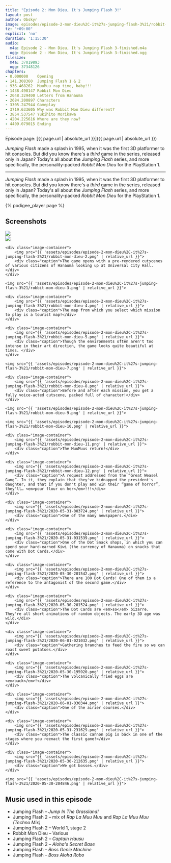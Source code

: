 ```yaml
---
title: "Episode 2: Mon Dieu, It's Jumping Flash 3!"
layout: post
author: Obskyr
image: episodes/episode-2-mon-dieu%2C-it%27s-jumping-flash-3%21/robbit-mon-dieu-cover.jpg
tz: "+09:00"
explicit: 'no'
duration: '1:15:30'
audio:
  m4a: Episode 2 - Mon Dieu, It's Jumping Flash 3-finished.m4a
  ogg: Episode 2 - Mon Dieu, It's Jumping Flash 3-finished.ogg
filesize:
  m4a: 37019893
  ogg: 37348126
chapters:
- 0.000000    Opening
- 141.308360  Jumping Flash 1 & 2
- 936.468262  MuuMuu rap time, baby!!!
- 1438.498147 Robbit Mon Dieu
- 2048.329400 Letters from Hanauma
- 2684.200897 Characters
- 3305.247944 Gameplay
- 3719.633605 Why was Robbit Mon Dieu different?
- 3854.537547 Yukihito Morikawa
- 4204.225616 Where are they now?
- 4409.079015 Ending
---
```


Episode page: [{{ page.url | absolute_url }}]({{ page.url | absolute_url }})

*Jumping Flash* made a splash in 1995, when it was the first 3D platformer to hit consoles. But did you know there's a *third* game in the series, released only in Japan? Today's all about the *Jumping Flash* series, and more specifically, the personality-packed *Robbit Mon Dieu* for the PlayStation 1.

-----

*Jumping Flash* made a splash in 1995, when it was the first 3D platformer to hit consoles. But did you know there's a *third* game in the series, <span class="no-blurb">released </span>only in Japan? Today's all about the *Jumping Flash* series, and more specifically, the personality-packed *Robbit Mon Dieu* for <span class="no-blurb">the </span>PlayStation 1.

{% podigee_player page %}

## Screenshots

<div class="images">
    <img src="{{ 'assets/episodes/episode-2-mon-dieu%2C-it%27s-jumping-flash-3%21/robbit-mon-dieu-cover.jpg' | relative_url }}">
</div>

<div class="images captiony three-wide">
    <img src="{{ 'assets/episodes/episode-2-mon-dieu%2C-it%27s-jumping-flash-3%21/robbit-mon-dieu-1.png' | relative_url }}">

    <div class="image-container">
        <img src="{{ 'assets/episodes/episode-2-mon-dieu%2C-it%27s-jumping-flash-3%21/robbit-mon-dieu-2.png' | relative_url }}">
        <div class="caption">The game opens with a pre-rendered cutscenes of various citizens of Hanauma looking up at Universal City Hall.</div>
    </div>

    <img src="{{ 'assets/episodes/episode-2-mon-dieu%2C-it%27s-jumping-flash-3%21/robbit-mon-dieu-3.png' | relative_url }}">

    <div class="image-container">
        <img src="{{ 'assets/episodes/episode-2-mon-dieu%2C-it%27s-jumping-flash-3%21/robbit-mon-dieu-4.png' | relative_url }}">
        <div class="caption">The map from which you select which mission to play is a tourist map!</div>
    </div>

    <div class="image-container">
        <img src="{{ 'assets/episodes/episode-2-mon-dieu%2C-it%27s-jumping-flash-3%21/robbit-mon-dieu-5.png' | relative_url }}">
        <div class="caption">Though the environments often aren't too intense in their art direction, the game looks quite beautiful at times. </div>
    </div>

    <img src="{{ 'assets/episodes/episode-2-mon-dieu%2C-it%27s-jumping-flash-3%21/robbit-mon-dieu-7.png' | relative_url }}">

    <div class="image-container">
        <img src="{{ 'assets/episodes/episode-2-mon-dieu%2C-it%27s-jumping-flash-3%21/robbit-mon-dieu-8.png' | relative_url }}">
        <div class="caption">Before and after each mission, you get a fully voice-acted cutscene, packed full of character!</div>
    </div>

    <img src="{{ 'assets/episodes/episode-2-mon-dieu%2C-it%27s-jumping-flash-3%21/robbit-mon-dieu-9.png' | relative_url }}">

    <img src="{{ 'assets/episodes/episode-2-mon-dieu%2C-it%27s-jumping-flash-3%21/robbit-mon-dieu-10.png' | relative_url }}">

    <div class="image-container">
        <img src="{{ 'assets/episodes/episode-2-mon-dieu%2C-it%27s-jumping-flash-3%21/robbit-mon-dieu-11.png' | relative_url }}">
        <div class="caption">The MuuMuus return!</div>
    </div>

    <div class="image-container">
        <img src="{{ 'assets/episodes/episode-2-mon-dieu%2C-it%27s-jumping-flash-3%21/robbit-mon-dieu-12.png' | relative_url }}">
        <div class="caption">A request addressed from the “Great Weasel Gang”. In it, they explain that they've kidnapped the president's daughter, and that if you don't play and win their “game of horror”, they'll… <em>pour flour on her</em>!!!</div>
    </div>

    <div class="image-container">
        <img src="{{ 'assets/episodes/episode-2-mon-dieu%2C-it%27s-jumping-flash-3%21/2020-05-31-003724.png' | relative_url }}">
        <div class="caption">One of the many newspapers.</div>
    </div>

    <div class="image-container">
        <img src="{{ 'assets/episodes/episode-2-mon-dieu%2C-it%27s-jumping-flash-3%21/2020-05-31-031539.png' | relative_url }}">
        <div class="caption">One of the Dot Snack shops, in which you can spend your hard-earned Kiwi (the currency of Hanauma) on snacks that come with Dot Cards.</div>
    </div>

    <div class="image-container">
        <img src="{{ 'assets/episodes/episode-2-mon-dieu%2C-it%27s-jumping-flash-3%21/2020-05-30-201542.png' | relative_url }}">
        <div class="caption">There are 100 Dot Cards! One of them is a reference to the antagonist of the second game.</div>
    </div>

    <div class="image-container">
        <img src="{{ 'assets/episodes/episode-2-mon-dieu%2C-it%27s-jumping-flash-3%21/2020-05-30-201524.png' | relative_url }}">
        <div class="caption">The Dot Cards are <em>so</em> bizarre. They're all short animations of random objects. The early 3D age was wild.</div>
    </div>

    <div class="image-container">
        <img src="{{ 'assets/episodes/episode-2-mon-dieu%2C-it%27s-jumping-flash-3%21/2020-06-01-021032.png' | relative_url }}">
        <div class="caption">Gathering branches to feed the fire so we can roast sweet potatoes.</div>
    </div>

    <div class="image-container">
        <img src="{{ 'assets/episodes/episode-2-mon-dieu%2C-it%27s-jumping-flash-3%21/2020-05-30-195920.png' | relative_url }}">
        <div class="caption">The volcanically fried eggs are <em>back</em>!</div>
    </div>

    <div class="image-container">
        <img src="{{ 'assets/episodes/episode-2-mon-dieu%2C-it%27s-jumping-flash-3%21/2020-06-01-030344.png' | relative_url }}">
        <div class="caption">One of the airier courses.</div>
    </div>

    <div class="image-container">
        <img src="{{ 'assets/episodes/episode-2-mon-dieu%2C-it%27s-jumping-flash-3%21/2020-05-31-231629.png' | relative_url }}">
        <div class="caption">The classic cannon pig is back in one of the stages where you reenact the first game!</div>
    </div>

    <div class="image-container">
        <img src="{{ 'assets/episodes/episode-2-mon-dieu%2C-it%27s-jumping-flash-3%21/2020-05-30-212635.png' | relative_url }}">
        <div class="caption">We got bosses.</div>
    </div>

    <img src="{{ 'assets/episodes/episode-2-mon-dieu%2C-it%27s-jumping-flash-3%21/2020-05-30-204846.png' | relative_url }}">
</div>

## Music used in this episode

- Jumping Flash – *Jump In The Grassland!*
- Jumping Flash 2 – mix of *Rap La Muu Muu* and *Rap La Muu Muu (Techno Mix)*
- Jumping Flash 2 – World 1, stage 2
- Robbit Mon Dieu – Various
- Jumping Flash 2 – *Captain Hausu*
- Jumping Flash 2 – *Aloha's Secret Base*
- Jumping Flash – *Boss Genie Machine*
- Jumping Flash – *Boss Aloha Robo*
